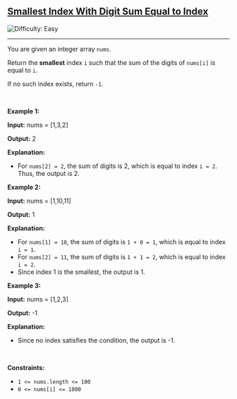<h2><a href="https://leetcode.com/problems/smallest-index-with-digit-sum-equal-to-index">Smallest Index With Digit Sum Equal to Index</a></h2> <img src='https://img.shields.io/badge/Difficulty-Easy-brightgreen' alt='Difficulty: Easy' /><hr><p>You are given an integer array <code>nums</code>.</p>

<p>Return the <strong>smallest</strong> index <code>i</code> such that the sum of the digits of <code>nums[i]</code> is equal to <code>i</code>.</p>

<p>If no such index exists, return <code>-1</code>.</p>

<p>&nbsp;</p>
<p><strong class="example">Example 1:</strong></p>

<div class="example-block">
<p><strong>Input:</strong> <span class="example-io">nums = [1,3,2]</span></p>

<p><strong>Output:</strong> <span class="example-io">2</span></p>

<p><strong>Explanation:</strong></p>

<ul>
	<li>For <code>nums[2] = 2</code>, the sum of digits is 2, which is equal to index <code>i = 2</code>. Thus, the output is 2.</li>
</ul>
</div>

<p><strong class="example">Example 2:</strong></p>

<div class="example-block">
<p><strong>Input:</strong> <span class="example-io">nums = [1,10,11]</span></p>

<p><strong>Output:</strong> <span class="example-io">1</span></p>

<p><strong>Explanation:</strong></p>

<ul>
	<li>For <code>nums[1] = 10</code>, the sum of digits is <code>1 + 0 = 1</code>, which is equal to index <code>i = 1</code>.</li>
	<li>For <code>nums[2] = 11</code>, the sum of digits is <code>1 + 1 = 2</code>, which is equal to index <code>i = 2</code>.</li>
	<li>Since index 1 is the smallest, the output is 1.</li>
</ul>
</div>

<p><strong class="example">Example 3:</strong></p>

<div class="example-block">
<p><strong>Input:</strong> <span class="example-io">nums = [1,2,3]</span></p>

<p><strong>Output:</strong> <span class="example-io">-1</span></p>

<p><strong>Explanation:</strong></p>

<ul>
	<li>Since no index satisfies the condition, the output is -1.</li>
</ul>
</div>

<p>&nbsp;</p>
<p><strong>Constraints:</strong></p>

<ul>
	<li><code>1 &lt;= nums.length &lt;= 100</code></li>
	<li><code>0 &lt;= nums[i] &lt;= 1000</code></li>
</ul>
